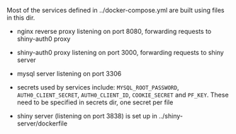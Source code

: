 Most of the services defined in ../docker-compose.yml are built using files in this dir.

* nginx reverse proxy listening on port 8080, forwarding requests to shiny-auth0 proxy
* shiny-auth0 proxy listening on port 3000, forwarding requests to shiny server 
* mysql server listening on port 3306

* secrets used by services include: `MYSQL_ROOT_PASSWORD`, `AUTH0_CLIENT_SECRET`, `AUTH0_CLIENT_ID`, `COOKIE_SECRET` and `PF_KEY`. These need to be specified in secrets dir, one secret per file

* shiny server (listening on port 3838) is set up in ../shiny-server/dockerfile
